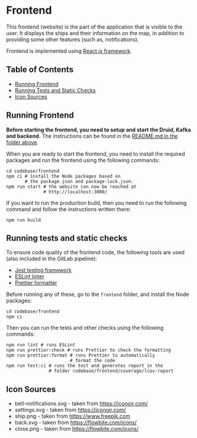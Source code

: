 # Frontend

This frontend (website) is the part of the application that is visible to the user. It displays the ships and their information on the map, in addition to providing some other features (such as, notifications).

Frontend is implemented using [React.js framework](https://react.dev/).

## Table of Contents
- [Running Frontend](#running-frontend)
- [Running Tests and Static Checks](#running-tests-and-static-checks)
- [Icon Sources](#icon-sources)

## Running Frontend

**Before starting the frontend, you need to setup and start the Druid, Kafka and backend.** The instructions can be found in the [README.md in the folder above](../README.md).

When you are ready to start the frontend, you need to install the required packages and run the frontend using the following commands:
```shell
cd codebase/frontend
npm ci # install the Node packages based on 
       # the package.json and package-lock.json.
npm run start # the website can now be reached at
              # http://localhost:3000/ 
```

If you want to run the production build, then you need to run the following command and follow the instructions written there:
```shell
npm run build
```

## Running tests and static checks

To ensure code quality of the frontend code, the following tools are used (also included in the GitLab pipeline):
- [Jest testing framework](https://jestjs.io/)
- [ESLint linter](https://eslint.org/)
- [Prettier formatter](https://prettier.io/)

Before running any of these, go to the `frontend` folder, and install the Node packages:
```shell
cd codebase/frontend
npm ci
```

Then you can run the tests and other checks using the following commands:
```shell
npm run lint # runs ESLint
npm run prettier:check # runs Prettier to check the formatting
npm run prettier:format # runs Prettier to automatically 
                        # format the code
npm run test:ci # runs the test and generates report in the
                # folder codebase/frontend/coverage/lcov-report
```

## Icon Sources

- bell-notifications.svg - taken from https://iconoir.com/
- settings.svg - taken from https://iconoir.com/
- ship.png - taken from https://www.freepik.com
- back.svg - taken from https://flowbite.com/icons/
- close.png - taken from https://flowbite.com/icons/
